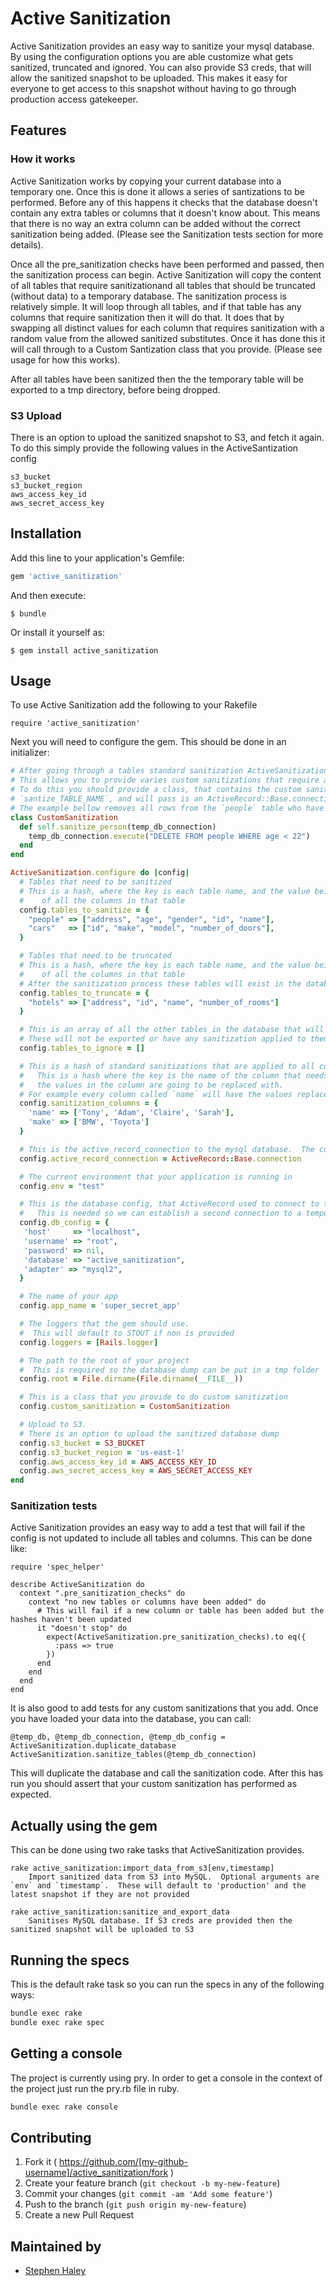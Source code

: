 # Active Sanitization

Active Sanitization provides an easy way to sanitize your mysql database.  By using the configuration options you are able customize what gets sanitized, truncated and ignored.  You can also provide S3 creds, that will allow the sanitized snapshot to be uploaded.  This makes it easy for everyone to get access to this snapshot without having to go through production access gatekeeper.

## Features
### How it works
Active Sanitization works by copying your current database into a temporary one.  Once this is done it allows a series of santizations to be performed.
Before any of this happens it checks that the database doesn't contain any extra tables or columns that it doesn't know about.  This means that there is no way an extra column can be added without the correct sanitization being added. (Please see the Sanitization tests section for more details).

Once all the pre_sanitization checks have been performed and passed, then the sanitization process can begin.  Active Sanitization will copy the content of all tables that require sanitizationand all tables that should be truncated (without data) to a temporary database.  The sanitization process is relatively simple.  It will loop through all tables, and if that table has any columns that require sanitization then it will do that.  It does that by swapping all distinct values for each column that requires sanitization with a random value from the allowed sanitized substitutes.  Once it has done this it will call through to a Custom Santization class that you provide. (Please see usage for how this works).

After all tables have been sanitized then the the temporary table will be exported to a tmp directory, before being dropped.

### S3 Upload

There is an option to upload the sanitized snapshot to S3, and fetch it again.  To do this simply provide the following values in the ActiveSantization config
```
s3_bucket
s3_bucket_region
aws_access_key_id
aws_secret_access_key
```

## Installation

Add this line to your application's Gemfile:

```ruby
gem 'active_sanitization'
```

And then execute:

    $ bundle

Or install it yourself as:

    $ gem install active_sanitization

## Usage

To use Active Sanitization add the following to your Rakefile
```
require 'active_sanitization'
```

Next you will need to configure the gem.  This should be done in an initializer:
```ruby
# After going through a tables standard sanitization ActiveSanitization can call out to a custom bit of code.
# This allows you to provide varies custom sanitizations that require a bit more in depth knowledge of the data involved.
# To do this you should provide a class, that contains the custom sanitization code.  ActiveSantization will call any function named
# `santize_TABLE_NAME`, and will pass is an ActiveRecord::Base.connection to the temporary database (that contains data that is being sanitized)
# The example bellow removes all rows from the `people` table who have an age less than 22.
class CustomSanitization
  def self.sanitize_person(temp_db_connection)
    temp_db_connection.execute("DELETE FROM people WHERE age < 22")
  end
end

ActiveSanitization.configure do |config|
  # Tables that need to be sanitized
  # This is a hash, where the key is each table name, and the value being an array of
  #    of all the columns in that table
  config.tables_to_sanitize = {
    "people" => ["address", "age", "gender", "id", "name"],
    "cars"   => ["id", "make", "model", "number_of_doors"],
  }

  # Tables that need to be truncated
  # This is a hash, where the key is each table name, and the value being an array of
  #    of all the columns in that table
  # After the sanitization process these tables will exist in the database dump, but they will be empty
  config.tables_to_truncate = {
    "hotels" => ["address", "id", "name", "number_of_rooms"]
  }

  # This is an array of all the other tables in the database that will be ignored.
  # These will not be exported or have any sanitization applied to them
  config.tables_to_ignore = []

  # This is a hash of standard sanitizations that are applied to all columns with the same name as the key
  #   This is a hash where the key is the name of the column that needs to be sanitized, and the values what
  #   the values in the column are going to be replaced with.
  # For example every column called `name` will have the values replaced randomly as on the following values `['Tony', 'Adam', 'Claire', 'Sarah']`
  config.sanitization_columns = {
    'name' => ['Tony', 'Adam', 'Claire', 'Sarah'],
    'make' => ['BMW', 'Toyota']
  }

  # This is the active_record_connection to the mysql database.  The connection to the correct database should already be established
  config.active_record_connection = ActiveRecord::Base.connection

  # The current environment that your application is running in
  config.env = "test"

  # This is the database config, that ActiveRecord used to connect to the database.
  #   This is needed so we can establish a second connection to a temporary database (where we perform the sanitization)
  config.db_config = {
   'host'     => "localhost",
   'username' => "root",
   'password' => nil,
   'database' => "active_sanitization",
   'adapter' => "mysql2",
  }

  # The name of your app
  config.app_name = 'super_secret_app'

  # The loggers that the gem should use.
  #  This will default to STOUT if non is provided
  config.loggers = [Rails.logger]

  # The path to the root of your project
  #  This is required so the database dump can be put in a tmp folder
  config.root = File.dirname(File.dirname(__FILE__))

  # This is a class that you provide to do custom sanitization
  config.custom_sanitization = CustomSanitization

  # Upload to S3.
  # There is an option to upload the sanitized database dump
  config.s3_bucket = S3_BUCKET
  config.s3_bucket_region = 'us-east-1'
  config.aws_access_key_id = AWS_ACCESS_KEY_ID
  config.aws_secret_access_key = AWS_SECRET_ACCESS_KEY
end
```
### Sanitization tests

Active Sanitization provides an easy way to add a test that will fail if the config is not updated to include all tables and columns.
This can be done like:
```
require 'spec_helper'

describe ActiveSanitization do
  context ".pre_sanitization_checks" do
    context "no new tables or columns have been added" do
      # This will fail if a new column or table has been added but the hashes haven't been updated
      it "doesn't stop" do
        expect(ActiveSanitization.pre_sanitization_checks).to eq({
          :pass => true
        })
      end
    end
  end
end
```

It is also good to add tests for any custom sanitizations that you add.  Once you have loaded your data into the database, you can call:
```
@temp_db, @temp_db_connection, @temp_db_config = ActiveSanitization.duplicate_database
ActiveSanitization.sanitize_tables(@temp_db_connection)
```
This will duplicate the database and call the sanitization code.  After this has run you should assert that your custom sanitization has performed as expected.

## Actually using the gem

This can be done using two rake tasks that ActiveSanitization provides.
```
rake active_sanitization:import_data_from_s3[env,timestamp]
    Import sanitized data from S3 into MySQL.  Optional arguments are `env` and `timestamp`.  These will default to 'production' and the latest snapshot if they are not provided

rake active_sanitization:sanitize_and_export_data
    Sanitises MySQL database. If S3 creds are provided then the sanitized snapshot will be uploaded to S3
```

## Running the specs

This is the default rake task so you can run the specs in any of the following ways:

```bash
bundle exec rake
bundle exec rake spec
```

## Getting a console

The project is currently using pry. In order to get a console in the context of the project just run the pry.rb file in ruby.

```bash
bundle exec rake console
```

## Contributing

1. Fork it ( https://github.com/[my-github-username]/active_sanitization/fork )
2. Create your feature branch (`git checkout -b my-new-feature`)
3. Commit your changes (`git commit -am 'Add some feature'`)
4. Push to the branch (`git push origin my-new-feature`)
5. Create a new Pull Request

## Maintained by

- [Stephen Haley](https://github.com/shaley91)
